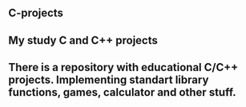 ## C-projects
## My study C and C++ projects

## There is a repository with educational C/C++ projects. Implementing standart library functions, games, calculator and other stuff.
